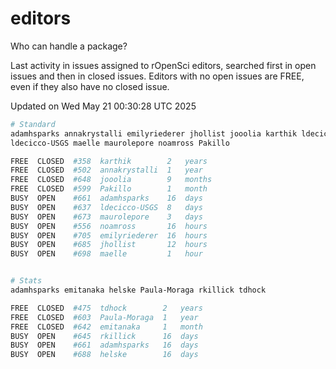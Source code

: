 # editors

Who can handle a package?

Last activity in issues assigned to rOpenSci editors, searched first in open
issues and then in closed issues. Editors with no open issues are FREE, even if
they also have no closed issue.


Updated on Wed May 21 00:30:28 UTC 2025

```bash
# Standard
adamhsparks annakrystalli emilyriederer jhollist jooolia karthik ldecicco
ldecicco-USGS maelle maurolepore noamross Pakillo

FREE  CLOSED  #358  karthik        2   years
FREE  CLOSED  #502  annakrystalli  1   year
FREE  CLOSED  #648  jooolia        9   months
FREE  CLOSED  #599  Pakillo        1   month
BUSY  OPEN    #661  adamhsparks    16  days
BUSY  OPEN    #637  ldecicco-USGS  8   days
BUSY  OPEN    #673  maurolepore    3   days
BUSY  OPEN    #556  noamross       16  hours
BUSY  OPEN    #705  emilyriederer  16  hours
BUSY  OPEN    #685  jhollist       12  hours
BUSY  OPEN    #698  maelle         1   hour


# Stats
adamhsparks emitanaka helske Paula-Moraga rkillick tdhock

FREE  CLOSED  #475  tdhock        2   years
FREE  CLOSED  #603  Paula-Moraga  1   year
FREE  CLOSED  #642  emitanaka     1   month
BUSY  OPEN    #645  rkillick      16  days
BUSY  OPEN    #661  adamhsparks   16  days
BUSY  OPEN    #688  helske        16  days
```

